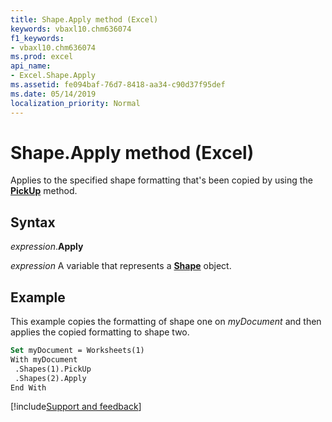 ```yaml
---
title: Shape.Apply method (Excel)
keywords: vbaxl10.chm636074
f1_keywords:
- vbaxl10.chm636074
ms.prod: excel
api_name:
- Excel.Shape.Apply
ms.assetid: fe094baf-76d7-8418-aa34-c90d37f95def
ms.date: 05/14/2019
localization_priority: Normal
---
```



# Shape.Apply method (Excel)

Applies to the specified shape formatting that's been copied by using the **[PickUp](Excel.Shape.PickUp.md)** method.


## Syntax

_expression_.**Apply**

_expression_ A variable that represents a **[Shape](Excel.Shape.md)** object.


## Example

This example copies the formatting of shape one on _myDocument_ and then applies the copied formatting to shape two.

```vb
Set myDocument = Worksheets(1) 
With myDocument 
 .Shapes(1).PickUp 
 .Shapes(2).Apply 
End With
```




[!include[Support and feedback](~/includes/feedback-boilerplate.md)]